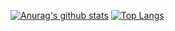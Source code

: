 [![Anurag's github stats](https://github-readme-stats.vercel.app/api?username=kurikinton105)](https://github.com/anuraghazra/github-readme-stats)
[![Top Langs](https://github-readme-stats.vercel.app/api/top-langs/?username=kurikinton105)](https://github.com/anuraghazra/github-readme-stats)

